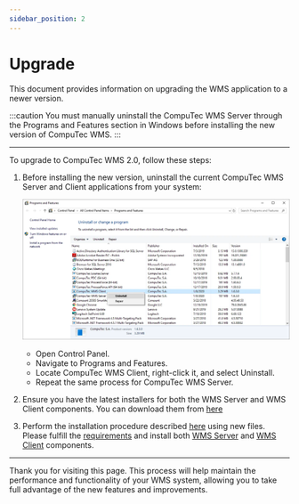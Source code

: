 ```yaml
---
sidebar_position: 2
---
```


# Upgrade

This document provides information on upgrading the WMS application to a newer version.

:::caution
    You must manually uninstall the CompuTec WMS Server through the Programs and Features section in Windows before installing the new version of CompuTec WMS.
:::

---

To upgrade to CompuTec WMS 2.0, follow these steps:

1. Before installing the new version, uninstall the current CompuTec WMS Server and Client applications from your system:

    ![Uninstall](./media/uninstall.webp)

    - Open Control Panel.
    - Navigate to Programs and Features.
    - Locate CompuTec WMS Client, right-click it, and select Uninstall.
    - Repeat the same process for CompuTec WMS Server.

2. Ensure you have the latest installers for both the WMS Server and WMS Client components. You can download them from [here](../releases/download.md)
3. Perform the installation procedure described [here](././installation/requirements.md) using new files. Please fulfill the [requirements](./installation/requirements.md) and install both [WMS Server](../administrator-guide/installation/wms-server/overview.md) and [WMS Client](../administrator-guide/installation/wms-client/wms-desktop-client.md) components.

---
Thank you for visiting this page. This process will help maintain the performance and functionality of your WMS system, allowing you to take full advantage of the new features and improvements.
